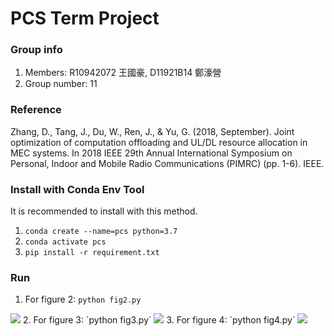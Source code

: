 # PCS Term Project

### Group info
1. Members: R10942072 王國豪, D11921B14 鄭濠營
2. Group number: 11

### Reference
Zhang, D., Tang, J., Du, W., Ren, J., & Yu, G. (2018, September). Joint optimization of computation offloading and UL/DL resource allocation in MEC systems. In 2018 IEEE 29th Annual International Symposium on Personal, Indoor and Mobile Radio Communications (PIMRC) (pp. 1-6). IEEE.

### Install with Conda Env Tool
It is recommended to install with this method.
1. `conda create --name=pcs python=3.7`
2. `conda activate pcs`
3. `pip install -r requirement.txt`

### Run
1. For figure 2: `python fig2.py`
<image src='./_fig2.jpg'>
2. For figure 3: `python fig3.py`
<image src='./_fig3.jpg'>
3. For figure 4: `python fig4.py`
<image src='./_fig4.jpg'>
